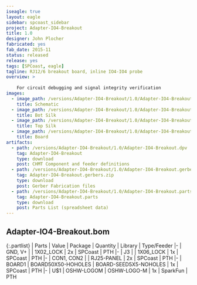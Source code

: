 ```yaml
---
iseagle: true
layout: eagle
sidebar: spcoast_sidebar
project: Adapter-IO4-Breakout
title: 1.0
designer: John Plocher
fabricated: yes
fab_date: 2015-11
status: released
release: yes
tags: [SPCoast, eagle]
tagline: RJ12/6 breakout board, inline IO4-IO4 probe
overview: >
    
    For circuit debugging and signal integrity verification
images:
  - image_path: /versions/Adapter-IO4-Breakout/1.0/Adapter-IO4-Breakout.sch.png
    title: Schematic
  - image_path: /versions/Adapter-IO4-Breakout/1.0/Adapter-IO4-Breakout.bot.brd.png
    title: Bot Silk
  - image_path: /versions/Adapter-IO4-Breakout/1.0/Adapter-IO4-Breakout.top.brd.png
    title: Top Silk
  - image_path: /versions/Adapter-IO4-Breakout/1.0/Adapter-IO4-Breakout.brd.png
    title: Board
artifacts:
  - path: /versions/Adapter-IO4-Breakout/1.0/Adapter-IO4-Breakout.dpv
    tag: Adapter-IO4-Breakout
    type: download
    post: CHMT Component and feeder definitions
  - path: /versions/Adapter-IO4-Breakout/1.0/Adapter-IO4-Breakout.gerbers.zip
    tag: Adapter-IO4-Breakout.gerbers.zip
    type: download
    post: Gerber Fabrication files
  - path: /versions/Adapter-IO4-Breakout/1.0/Adapter-IO4-Breakout.parts.csv
    tag: Adapter-IO4-Breakout.parts
    type: download
    post: Parts List (spreadsheet data)
---
```


## Adapter-IO4-Breakout.bom

{:.partlist}
| Parts | Value | Package | Quantity | Library | Type/Feeder
|-
| GND, V+ |  | 1X02_LOCK | 2x | SPCoast | PTH
|-
| J3 |  | 1X06_LOCK | 1x | SPCoast | PTH
|-
| CON1, CON2 |  | RJ25-PANEL | 2x | SPCoast | PTH
|-
| BOARD1 | BOARD50X50-HOHOLES | BOARD-SEED5X5-NOHOLES | 1x | SPCoast | PTH
|-
| U$1 | OSHW-LOGOM | OSHW-LOGO-M | 1x | SparkFun | PTH
